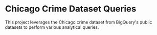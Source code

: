 # Chicago Crime Dataset Queries

This project leverages the Chicago crime dataset from BigQuery's public datasets to perform various analytical queries.


